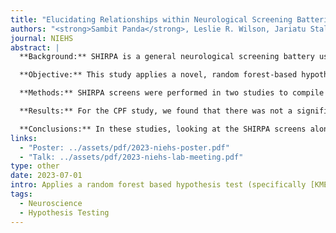 ```yaml
---
title: "Elucidating Relationships within Neurological Screening Batteries via Random Forest-Based Hypothesis Testing"
authors: "<strong>Sambit Panda</strong>, Leslie R. Wilson, Jariatu Stallone, Dalisa Kendricks, Korey Stevanovic, and Jesse D. Cushman"
journal: NIEHS
abstract: |
  **Background:** SHIRPA is a general neurological screening battery used to quantify behavioral and functional deficits within mice. It consists of up to 40 tests, with multiple screens of increasing complexity and specialization. Analyzing these data are challenging due their quantity and complexity, and existing approaches can make inappropriate assumptions or fail to decipher underlying relationships between groups.

  **Objective:** This study applies a novel, random forest-based hypothesis test to jointly analyze SHIRPA screens and empirically rank each screen within two mouse studies where neurological functions were disrupted.

  **Methods:** SHIRPA screens were performed in two studies to compile datasets: (1) mice were dosed with 5 mg/kg chlorpyrifos (CPF), which is a banned organophosphate pesticide linked to neurological, developmental, and autoimmune disorders and (2) L141F*Smchd1 mouse line that models Arhinia, or absent nose (SMCHD1). Hypothesis testing was performed using kernel mean embedding random forest (KMERF), and further testing using KMERF testing was done on an open-field battery separately and jointly with the other SHIRPA screens.

  **Results:** For the CPF study, we found that there was not a significant difference between the dosed and wild type mice when consider just the SHIRPA screens, likely due to the small sample size of the experiment. When evaluating the open field test with and without the other SHIRPA screens, this difference becomes significant. We showed that locomotor activity and average grip strength were the most important tests when looking just at the SHIRPA screens, but open field results indicate that motor related tests were significantly more important than any other SHIRPA screen. For the SMCHD1 study, the same analysis revealed that the homomorph mice were driving the significance in the test. Once again, the model determined that feature locomotor activity and average grip strength were driving that difference the most.

  **Conclusions:** In these studies, looking at the SHIRPA screens alone seem to be a good metric to determine differences between groups, and significant differences exist in all groups studied. KMERF discovered novel behavioral features in the open field results that had previously been ignored. This preliminary study shows the utility of machine-learning approaches like KMERF to find underlying dependencies that conventional approaches cannot, and how we can apply these methods to improve current neurological screening batteries.
links:
  - "Poster: ../assets/pdf/2023-niehs-poster.pdf"
  - "Talk: ../assets/pdf/2023-niehs-lab-meeting.pdf"
type: other
date: 2023-07-01
intro: Applies a random forest based hypothesis test (specifically [KMERF](/research/kmerf.html)) to evaluate the effectiveness of a neurological screening test for mice.
tags:
  - Neuroscience
  - Hypothesis Testing
---
```

